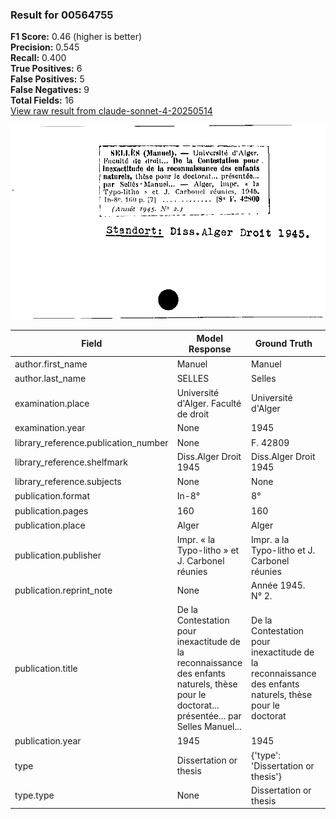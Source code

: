 ### Result for 00564755
**F1 Score:** 0.46 (higher is better)<br>**Precision:** 0.545<br>**Recall:** 0.400<br>**True Positives:** 6<br>**False Positives:** 5<br>**False Negatives:** 9<br>**Total Fields:** 16<br>[View raw result from claude-sonnet-4-20250514](https://github.com/RISE-UNIBAS/humanities_data_benchmark/blob/main/results/2025-09-02/T0148/request_T0148_00564755.json)

<img src="https://github.com/RISE-UNIBAS/humanities_data_benchmark/blob/main/benchmarks/zettelkatalog/images/00564755.jpg?raw=true" alt="00564755" width="600px">

| Field | Model Response | Ground Truth | Fuzzy Score | Match |
|-------|----------------|--------------|-------------|-------|
| author.first_name | Manuel | Manuel | 1.000 | ✅ |
| author.last_name | SELLES | Selles | 0.167 | ❌ |
| examination.place | Université d'Alger. Faculté de droit | Université d'Alger | 0.667 | ❌ |
| examination.year | None | 1945 | 0.000 | ❌ |
| library_reference.publication_number | None | F. 42809 | 0.000 | ❌ |
| library_reference.shelfmark | Diss.Alger Droit 1945 | Diss.Alger Droit 1945 | 1.000 | ✅ |
| library_reference.subjects | None | None | 1.000 | ✅ |
| publication.format | In-8° | 8° | 0.571 | ❌ |
| publication.pages | 160 | 160 | 1.000 | ✅ |
| publication.place | Alger | Alger | 1.000 | ✅ |
| publication.publisher | Impr. « la Typo-litho » et J. Carbonel réunies | Impr. a la Typo-litho et J. Carbonel réunies | 0.956 | ✅ |
| publication.reprint_note | None | Année 1945. N° 2. | 0.000 | ❌ |
| publication.title | De la Contestation pour inexactitude de la reconnaissance des enfants naturels, thèse pour le doctorat... présentée... par Selles Manuel... | De la Contestation pour inexactitude de la reconnaissance des enfants naturels, thèse pour le doctorat | 0.846 | ❌ |
| publication.year | 1945 | 1945 | 1.000 | ✅ |
| type | Dissertation or thesis | {'type': 'Dissertation or thesis'} | 0.000 | ❌ |
| type.type | None | Dissertation or thesis | 0.000 | ❌ |
